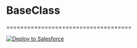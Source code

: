 # BaseClass

====================================

<a href="https://githubsfdeploy.herokuapp.com/?owner=pegvictoriano&repo=BaseClass&ref=master">
  <img alt="Deploy to Salesforce"
       src="https://raw.githubusercontent.com/afawcett/githubsfdeploy/master/src/main/webapp/resources/img/deploy.png">
</a>
